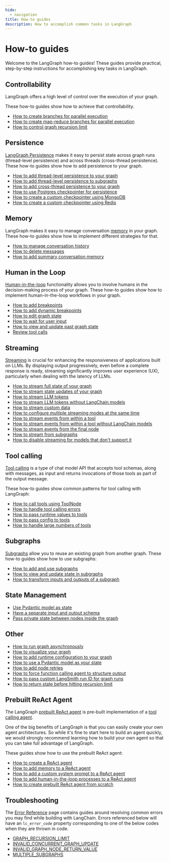 ```yaml
---
hide:
  - navigation
title: How-to guides
description: How to accomplish common tasks in LangGraph
---
```


# How-to guides

Welcome to the LangGraph how-to guides! These guides provide practical, step-by-step instructions for accomplishing key tasks in LangGraph.

## Controllability

LangGraph offers a high level of control over the execution of your graph.

These how-to guides show how to achieve that controllability.

- [How to create branches for parallel execution](branching.ipynb)
- [How to create map-reduce branches for parallel execution](map-reduce.ipynb)
- [How to control graph recursion limit](recursion-limit.ipynb)

## Persistence

[LangGraph Persistence](../concepts/persistence.md) makes it easy to persist state across graph runs (thread-level persistence) and across threads (cross-thread persistence). These how-to guides show how to add persistence to your graph.

- [How to add thread-level persistence to your graph](persistence.ipynb)
- [How to add thread-level persistence to subgraphs](subgraph-persistence.ipynb)
- [How to add cross-thread persistence to your graph](cross-thread-persistence.ipynb)
- [How to use Postgres checkpointer for persistence](persistence_postgres.ipynb)
- [How to create a custom checkpointer using MongoDB](persistence_mongodb.ipynb)
- [How to create a custom checkpointer using Redis](persistence_redis.ipynb)

## Memory

LangGraph makes it easy to manage conversation [memory](../concepts/memory.md) in your graph. These how-to guides show how to implement different strategies for that.

- [How to manage conversation history](memory/manage-conversation-history.ipynb)
- [How to delete messages](memory/delete-messages.ipynb)
- [How to add summary conversation memory](memory/add-summary-conversation-history.ipynb)

## Human in the Loop

[Human-in-the-loop](../concepts/human_in_the_loop.md) functionality allows
you to involve humans in the decision-making process of your graph. These how-to guides show how to implement human-in-the-loop workflows in your graph.

- [How to add breakpoints](human_in_the_loop/breakpoints.ipynb)
- [How to add dynamic breakpoints](human_in_the_loop/dynamic_breakpoints.ipynb)
- [How to edit graph state](human_in_the_loop/edit-graph-state.ipynb)
- [How to wait for user input](human_in_the_loop/wait-user-input.ipynb)
- [How to view and update past graph state](human_in_the_loop/time-travel.ipynb)
- [Review tool calls](human_in_the_loop/review-tool-calls.ipynb)

## Streaming

[Streaming](../concepts/streaming.md) is crucial for enhancing the responsiveness of applications built on LLMs. By displaying output progressively, even before a complete response is ready, streaming significantly improves user experience (UX), particularly when dealing with the latency of LLMs.

- [How to stream full state of your graph](stream-values.ipynb)
- [How to stream state updates of your graph](stream-updates.ipynb)
- [How to stream LLM tokens](streaming-tokens.ipynb)
- [How to stream LLM tokens without LangChain models](streaming-tokens-without-langchain.ipynb)
- [How to stream custom data](streaming-content.ipynb)
- [How to configure multiple streaming modes at the same time](stream-multiple.ipynb)
- [How to stream events from within a tool](streaming-events-from-within-tools.ipynb)
- [How to stream events from within a tool without LangChain models](streaming-events-from-within-tools-without-langchain.ipynb)
- [How to stream events from the final node](streaming-from-final-node.ipynb)
- [How to stream from subgraphs](streaming-subgraphs.ipynb)
- [How to disable streaming for models that don't support it](disable-streaming.ipynb)

## Tool calling

[Tool calling](https://python.langchain.com/docs/concepts/tool_calling/) is a type of chat model API that accepts tool schemas, along with messages, as input and returns invocations of those tools as part of the output message. 

These how-to guides show common patterns for tool calling with LangGraph:

- [How to call tools using ToolNode](tool-calling.ipynb)
- [How to handle tool calling errors](tool-calling-errors.ipynb)
- [How to pass runtime values to tools](pass-run-time-values-to-tools.ipynb)
- [How to pass config to tools](pass-config-to-tools.ipynb)
- [How to handle large numbers of tools](many-tools.ipynb)

## Subgraphs

[Subgraphs](../concepts/low_level/#subgraphs) allow you to reuse an existing graph from another graph. These how-to guides show how to use subgraphs:

- [How to add and use subgraphs](subgraph.ipynb)
- [How to view and update state in subgraphs](subgraphs-manage-state.ipynb)
- [How to transform inputs and outputs of a subgraph](subgraph-transform-state.ipynb)

## State Management

- [Use Pydantic model as state](state-model.ipynb)
- [Have a separate input and output schema](input_output_schema.ipynb)
- [Pass private state between nodes inside the graph](pass_private_state.ipynb)

## Other

- [How to run graph asynchronously](async.ipynb)
- [How to visualize your graph](visualization.ipynb)
- [How to add runtime configuration to your graph](configuration.ipynb)
- [How to use a Pydantic model as your state](state-model.ipynb)
- [How to add node retries](node-retries.ipynb)
- [How to force function calling agent to structure output](react-agent-structured-output.ipynb)
- [How to pass custom LangSmith run ID for graph runs](run-id-langsmith.ipynb)
- [How to return state before hitting recursion limit](return-when-recursion-limit-hits.ipynb)

## Prebuilt ReAct Agent

The LangGraph [prebuilt ReAct agent](../reference/prebuilt/#langgraph.prebuilt.chat_agent_executor.create_react_agent) is pre-built implementation of a [tool calling agent](concepts/agentic_concepts/#tool-calling-agent).

One of the big benefits of LangGraph is that you can easily create your own agent architectures. So while it's fine to start here to build an agent quickly, we would strongly recommend learning how to build your own agent so that you can take full advantage of LangGraph.

These guides show how to use the prebuilt ReAct agent:

- [How to create a ReAct agent](create-react-agent.ipynb)
- [How to add memory to a ReAct agent](create-react-agent-memory.ipynb)
- [How to add a custom system prompt to a ReAct agent](create-react-agent-system-prompt.ipynb)
- [How to add human-in-the-loop processes to a ReAct agent](create-react-agent-hitl.ipynb)
- [How to create prebuilt ReAct agent from scratch](react-agent-from-scratch.ipynb)

## Troubleshooting

The [Error Reference](../troubleshooting/errors/index.md) page contains guides around resolving common errors you may find while building with LangChain. Errors referenced below will have an `lc_error_code` property corresponding to one of the below codes when they are thrown in code.

- [GRAPH_RECURSION_LIMIT](../troubleshooting/errors/GRAPH_RECURSION_LIMIT.md)
- [INVALID_CONCURRENT_GRAPH_UPDATE](../troubleshooting/errors/INVALID_CONCURRENT_GRAPH_UPDATE.md)
- [INVALID_GRAPH_NODE_RETURN_VALUE](../troubleshooting/errors/INVALID_GRAPH_NODE_RETURN_VALUE.md)
- [MULTIPLE_SUBGRAPHS](../troubleshooting/errors/MULTIPLE_SUBGRAPHS.md)


